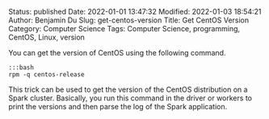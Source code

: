 Status: published
Date: 2022-01-01 13:47:32
Modified: 2022-01-03 18:54:21
Author: Benjamin Du
Slug: get-centos-version
Title: Get CentOS Version
Category: Computer Science
Tags: Computer Science, programming, CentOS, Linux, version



You can get the version of CentOS
using the following command.

    :::bash
    rpm -q centos-release

This trick can be used to get the version of the CentOS distribution on a Spark cluster.
Basically, 
you run this command in the driver or workers to print the versions 
and then parse the log of the Spark application.

